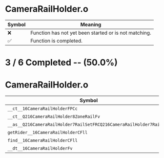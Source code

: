 # CameraRailHolder.o
| Symbol | Meaning 
| ------------- | ------------- 
| :x: | Function has not yet been started or is not matching. 
| :white_check_mark: | Function is completed. 


# 3 / 6 Completed -- (50.0%)
# CameraRailHolder.o
| Symbol | Decompiled? |
| ------------- | ------------- |
| `__ct__16CameraRailHolderFPCc` | :x: |
| `__ct__Q216CameraRailHolder8ZoneRailFv` | :white_check_mark: |
| `__as__Q216CameraRailHolder7RailSetFRCQ216CameraRailHolder7RailSet` | :white_check_mark: |
| `getRider__16CameraRailHolderCFll` | :x: |
| `find__16CameraRailHolderCFll` | :x: |
| `__dt__16CameraRailHolderFv` | :white_check_mark: |
